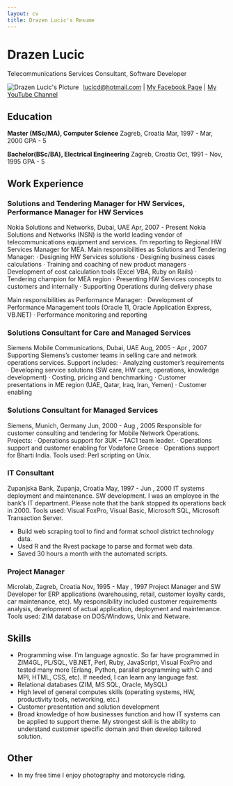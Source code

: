 ```yaml
---
layout: cv
title: Drazen Lucic's Resume
---
```

# Drazen Lucic
Telecommunications Services Consultant, Software Developer

<img src="https://www.facebook.com/photo/?fbid=10155488664028369&set=a.444591803368"
     alt="Drazen Lucic's Picture"
     style="float: left; margin-right: 10px;" />

<div id="webaddress">
<a href="lucicd@hotmail.com">lucicd@hotmail.com</a>
| <a href="https://www.facebook.com/drazen.lucic">My Facebook Page</a>
| <a href="https://www.youtube.com/user/lucicd">My YouTube Channel</a>
</div>

<!-- https://www.monique.tech/the-art-of-markdown -->

## Education

__Master (MSc/MA), Computer Science__
Zagreb, Croatia
Mar, 1997 - Mar, 2000
GPA - 5

__Bachelor(BSc/BA), Electrical Engineering__
Zagreb, Croatia
Oct, 1991 - Nov, 1995
GPA - 5

## Work Experience

### Solutions and Tendering Manager for HW Services, Performance Manager for HW Services
Nokia Solutions and Networks, Dubai, UAE
Apr, 2007 - Present
Nokia Solutions and Networks (NSN) is the world leading vendor of telecommunications
equipment and services. I’m reporting to Regional HW Services Manager for MEA.
Main responsibilities as Solutions and Tendering Manager:
· Designing HW Services solutions
· Designing business cases calculations
· Training and coaching of new product managers
· Development of cost calculation tools (Excel VBA, Ruby on Rails)
· Tendering champion for MEA region
· Presenting HW Services concepts to customers and internally
· Supporting Operations during delivery phase

Main responsibilities as Performance Manager:
· Development of Performance Management tools (Oracle 11, Oracle Application Express,
VB.NET)
· Performance monitoring and reporting

### Solutions Consultant for Care and Managed Services
Siemens Mobile Communications, Dubai, UAE
Aug, 2005 - Apr , 2007
Supporting Siemens’s customer teams in selling care and network operations services. Support includes:
· Analyzing customer’s requirements
· Developing service solutions (SW care, HW care, operations, knowledge development)
· Costing, pricing and benchmarking
· Customer presentations in ME region (UAE, Qatar, Iraq, Iran, Yemen)
· Customer enabling

### Solutions Consultant for Managed Services
Siemens, Munich, Germany
Jun, 2000 - Aug , 2005
Responsible for customer consulting and tendering for Mobile Network Operations.
Projects:
· Operations support for 3UK – TAC1 team leader.
· Operations support and customer enabling for Vodafone Greece
· Operations support for Bharti India.
Tools used: Perl scripting on Unix.

### IT Consultant
Zupanjska Bank, Zupanja, Croatia
May, 1997 - Jun , 2000
IT systems deployment and maintenance. SW development. I was an employee in the bank’s IT
department. Please note that the bank stopped its operations back in 2000. Tools used: Visual FoxPro,
Visual Basic, Microsoft SQL, Microsoft Transaction Server.

- Build web scraping tool to find and format school district technology data.
- Used R and the Rvest package to parse and format web data.
- Saved 30 hours a month with the automated scripts.

### Project Manager
Microlab, Zagreb, Croatia
Nov, 1995 - May , 1997
Project Manager and SW Developer for ERP applications (warehousing, retail, customer loyalty cards, car
maintenance, etc). My responsibility included customer requirements analysis, development of actual
application, deployment and maintenance. Tools used: ZIM database on DOS/Windows, Unix and
Netware.


## Skills
- Programming wise. I’m language agnostic. So far have programmed in ZIM4GL, PL/SQL, VB.NET, Perl,
Ruby, JavaScript, Visual FoxPro and tested many more (Erlang, Python, parallel programming with C
and MPI, HTML, CSS, etc). If needed, I can learn any language fast.
- Relational databases (ZIM, MS SQL, Oracle, MySQL)
- High level of general computes skills (operating systems, HW, productivity tools, networking, etc.)
- Customer presentation and solution development
- Broad knowledge of how businesses function and how IT systems can be applied to support theme. My
strongest skill is the ability to understand customer specific domain and then develop tailored solution.

## Other
- In my free time I enjoy photography and motorcycle riding.

<!-- ### Footer

Last updated: July 2022 -->
